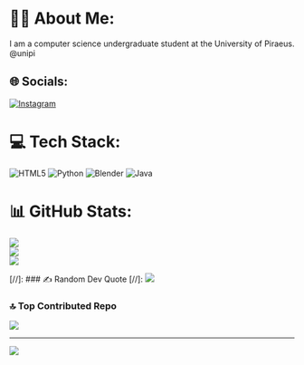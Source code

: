 # 👨‍💻 About Me:
I am a computer science undergraduate student at the University of Piraeus. @unipi


## 🌐 Socials:
[![Instagram](https://img.shields.io/badge/Instagram-%23E4405F.svg?logo=Instagram&logoColor=white)](https://instagram.com/louizos_vasilis) 

# 💻 Tech Stack:
![HTML5](https://img.shields.io/badge/html5-%23E34F26.svg?style=for-the-badge&logo=html5&logoColor=white) ![Python](https://img.shields.io/badge/python-3670A0?style=for-the-badge&logo=python&logoColor=ffdd54) ![Blender](https://img.shields.io/badge/blender-%23F5792A.svg?style=for-the-badge&logo=blender&logoColor=white) ![Java](https://img.shields.io/badge/java-%23ED8B00.svg?style=for-the-badge&logo=java&logoColor=white)
# 📊 GitHub Stats:
![](https://github-readme-stats.vercel.app/api?username=vasloui&theme=dark&hide_border=false&include_all_commits=false&count_private=false)<br/>
![](https://github-readme-streak-stats.herokuapp.com/?user=vasloui&theme=dark&hide_border=false)<br/>
![](https://github-readme-stats.vercel.app/api/top-langs/?username=vasloui&theme=dark&hide_border=false&include_all_commits=false&count_private=false&layout=compact)

[//]: ### ✍️ Random Dev Quote
[//]: ![](https://quotes-github-readme.vercel.app/api?type=vetical&theme=light)

### 🔝 Top Contributed Repo
![](https://github-contributor-stats.vercel.app/api?username=vasloui&limit=5&theme=dark&combine_all_yearly_contributions=true)



---
[![](https://visitcount.itsvg.in/api?id=vasloui&icon=0&color=9)](https://visitcount.itsvg.in)

<!-- Proudly created with GPRM ( https://gprm.itsvg.in ) -->
